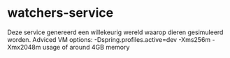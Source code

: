 # watchers-service
Deze service genereerd een willekeurig wereld waarop dieren gesimuleerd worden.
Adviced VM options: -Dspring.profiles.active=dev -Xms256m -Xmx2048m
usage of around 4GB memory